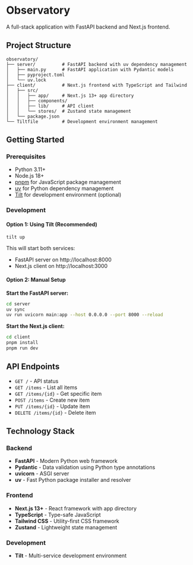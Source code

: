 # Observatory

A full-stack application with FastAPI backend and Next.js frontend.

## Project Structure

```
observatory/
├── server/          # FastAPI backend with uv dependency management
│   ├── main.py      # FastAPI application with Pydantic models
│   ├── pyproject.toml
│   └── uv.lock
├── client/          # Next.js frontend with TypeScript and Tailwind
│   ├── src/
│   │   ├── app/     # Next.js 13+ app directory
│   │   ├── components/
│   │   ├── lib/     # API client
│   │   └── stores/  # Zustand state management
│   └── package.json
└── Tiltfile         # Development environment management
```

## Getting Started

### Prerequisites

- Python 3.11+
- Node.js 18+
- [pnpm](https://pnpm.io/) for JavaScript package management
- [uv](https://github.com/astral-sh/uv) for Python dependency management
- [Tilt](https://tilt.dev/) for development environment (optional)

### Development

#### Option 1: Using Tilt (Recommended)

```bash
tilt up
```

This will start both services:
- FastAPI server on http://localhost:8000
- Next.js client on http://localhost:3000

#### Option 2: Manual Setup

**Start the FastAPI server:**

```bash
cd server
uv sync
uv run uvicorn main:app --host 0.0.0.0 --port 8000 --reload
```

**Start the Next.js client:**

```bash
cd client
pnpm install
pnpm run dev
```

## API Endpoints

- `GET /` - API status
- `GET /items` - List all items
- `GET /items/{id}` - Get specific item
- `POST /items` - Create new item
- `PUT /items/{id}` - Update item
- `DELETE /items/{id}` - Delete item

## Technology Stack

### Backend
- **FastAPI** - Modern Python web framework
- **Pydantic** - Data validation using Python type annotations
- **uvicorn** - ASGI server
- **uv** - Fast Python package installer and resolver

### Frontend
- **Next.js 13+** - React framework with app directory
- **TypeScript** - Type-safe JavaScript
- **Tailwind CSS** - Utility-first CSS framework
- **Zustand** - Lightweight state management

### Development
- **Tilt** - Multi-service development environment